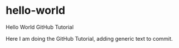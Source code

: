 # hello-world
Hello World GitHub Tutorial

Here I am doing the GitHub Tutorial, adding generic text to commit.
